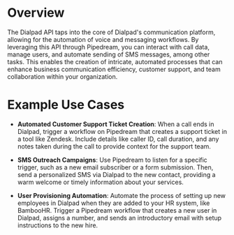 # Overview

The Dialpad API taps into the core of Dialpad's communication platform, allowing for the automation of voice and messaging workflows. By leveraging this API through Pipedream, you can interact with call data, manage users, and automate sending of SMS messages, among other tasks. This enables the creation of intricate, automated processes that can enhance business communication efficiency, customer support, and team collaboration within your organization.

# Example Use Cases

- **Automated Customer Support Ticket Creation**: When a call ends in Dialpad, trigger a workflow on Pipedream that creates a support ticket in a tool like Zendesk. Include details like caller ID, call duration, and any notes taken during the call to provide context for the support team.

- **SMS Outreach Campaigns**: Use Pipedream to listen for a specific trigger, such as a new email subscriber or a form submission. Then, send a personalized SMS via Dialpad to the new contact, providing a warm welcome or timely information about your services.

- **User Provisioning Automation**: Automate the process of setting up new employees in Dialpad when they are added to your HR system, like BambooHR. Trigger a Pipedream workflow that creates a new user in Dialpad, assigns a number, and sends an introductory email with setup instructions to the new hire.
